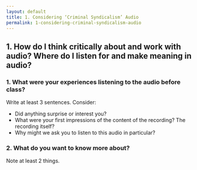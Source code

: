 ```yaml
---
layout: default
title: 1. Considering ‘Criminal Syndicalism’ Audio
permalink: 1-considering-criminal-syndicalism-audio
---
```

<!-- Add an essay or interpretive material below this line,
using HTML or markdown.  Do not modify this file above this line -->
## 1. How do I think critically about and work with audio? Where do I listen for and make meaning in audio?

### 1. What were your experiences listening to the audio before class? 
Write at least 3 sentences. Consider:
- Did anything surprise or interest you? 
- What were your first impressions of the content of the recording? The recording itself? 
- Why might we ask you to listen to this audio in particular?

### 2. What do you want to know more about?
Note at least 2 things.
